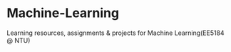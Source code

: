 # Machine-Learning
Learning resources, assignments &amp; projects for Machine Learning(EE5184 @ NTU)
